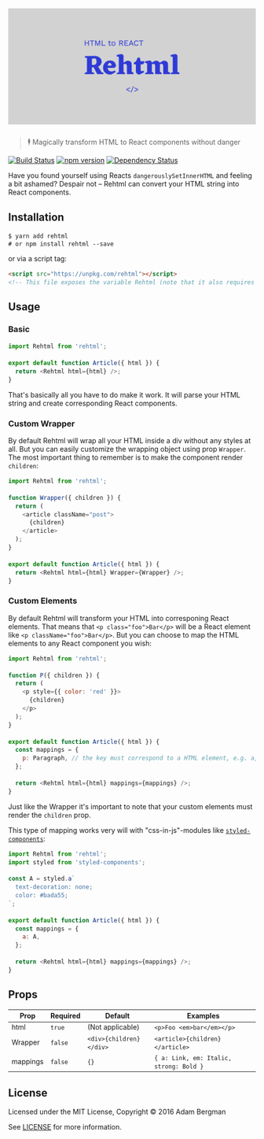 # [![Rehtml](media/header.png)](https://github.com/adambrgmn/rehtml)

> 🕴 Magically transform HTML to React components without danger

[![Build Status](https://travis-ci.org/adambrgmn/rehtml.svg?branch=master)](https://travis-ci.org/adambrgmn/rehtml) [![npm version](https://badge.fury.io/js/rehtml.svg)](https://badge.fury.io/js/rehtml) [![Dependency Status](https://dependencyci.com/github/adambrgmn/rehtml/badge)](https://dependencyci.com/github/adambrgmn/rehtml)

Have you found yourself using Reacts `dangerouslySetInnerHTML` and feeling a bit ashamed? Despair not – Rehtml can convert your HTML string into React components.

## Installation

```console
$ yarn add rehtml
# or npm install rehtml --save
```

or via a script tag:

```html
<script src="https://unpkg.com/rehtml"></script>
<!-- This file exposes the variable Rehtml (note that it also requires React) -->
```

## Usage

### Basic
```javascript
import Rehtml from 'rehtml';

export default function Article({ html }) {
  return <Rehtml html={html} />;
}
```

That's basically all you have to do make it work. It will parse your HTML string and create corresponding React components.


### Custom Wrapper

By default Rehtml will wrap all your HTML inside a div without any styles at all. But you can easily customize the wrapping object using prop `Wrapper`. The most important thing to remember is to make the component render `children`:

```javascript
import Rehtml from 'rehtml';

function Wrapper({ children }) {
  return (
    <article className="post">
      {children}
    </article>
  );
}

export default function Article({ html }) {
  return <Rehtml html={html} Wrapper={Wrapper} />;
}
```

### Custom Elements

By default Rehtml will transform your HTML into corresponing React elements. That means that `<p class="foo">Bar</p>` will be a React element like `<p className="foo">Bar</p>`. But you can choose to map the HTML elements to any React component you wish:

```javascript
import Rehtml from 'rehtml';

function P({ children }) {
  return (
    <p style={{ color: 'red' }}>
      {children}
    </p>
  );
}

export default function Article({ html }) {
  const mappings = {
    p: Paragraph, // the key must correspond to a HTML element, e.g. a, p, em, strong, div etc.
  };

  return <Rehtml html={html} mappings={mappings} />;
}
```

Just like the Wrapper it's important to note that your custom elements must render the `children` prop.

This type of mapping works very will with "css-in-js"-modules like [`styled-components`](https://github.com/styled-components/styled-components):

```javascript
import Rehtml from 'rehtml';
import styled from 'styled-components';

const A = styled.a`
  text-decoration: none;
  color: #bada55;
`;

export default function Article({ html }) {
  const mappings = {
    a: A,
  };

  return <Rehtml html={html} mappings={mappings} />;
}
```


## Props

| Prop | Required | Default | Examples
| --- | --- | --- | ---
| html | `true` | (Not applicable) | `<p>Foo <em>bar</em></p>`
| Wrapper | `false` | `<div>{children}</div>` | `<article>{children}</article>`
| mappings | `false` | `{}` | `{ a: Link, em: Italic, strong: Bold }`


## License

Licensed under the MIT License, Copyright © 2016 Adam Bergman

See [LICENSE](./LICENSE) for more information.
